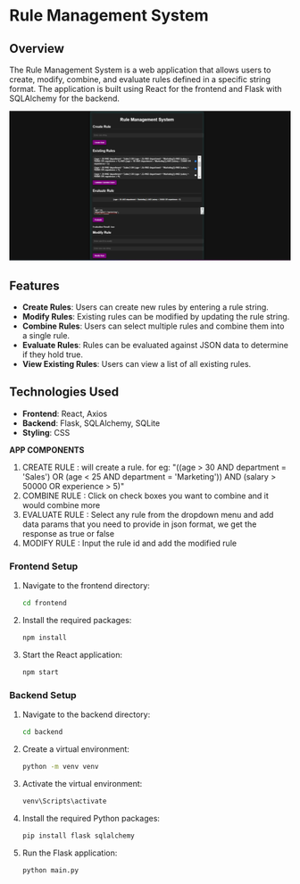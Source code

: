 # Rule Management System

## Overview

The Rule Management System is a web application that allows users to create, modify, combine, and evaluate rules defined in a specific string format. The application is built using React for the frontend and Flask with SQLAlchemy for the backend.



![Rule](image.png)



## Features

- **Create Rules**: Users can create new rules by entering a rule string.
- **Modify Rules**: Existing rules can be modified by updating the rule string.
- **Combine Rules**: Users can select multiple rules and combine them into a single rule.
- **Evaluate Rules**: Rules can be evaluated against JSON data to determine if they hold true.
- **View Existing Rules**: Users can view a list of all existing rules.

## Technologies Used

- **Frontend**: React, Axios
- **Backend**: Flask, SQLAlchemy, SQLite
- **Styling**: CSS

**APP COMPONENTS**

1. CREATE RULE : will create a rule.
   for eg: "((age > 30 AND department = 'Sales') OR (age < 25 AND
   department = 'Marketing')) AND (salary > 50000 OR experience >
   5)"
2. COMBINE RULE : Click on check boxes you want to combine and it would combine more
3. EVALUATE RULE : Select any rule from the dropdown menu and add data params that you need to provide in json format, we get the response as true or false
4. MODIFY RULE : Input the rule id and add the modified rule

### Frontend Setup

1. Navigate to the frontend directory:

   ```bash
   cd frontend

   ```

2. Install the required packages:

   ```bash
   npm install

   ```

3. Start the React application:
   ```bash
   npm start
   ```

### Backend Setup

1. Navigate to the backend directory:

   ```bash
   cd backend

   ```

2. Create a virtual environment:

   ```bash
   python -m venv venv

   ```

3. Activate the virtual environment:

   ```bash
   venv\Scripts\activate

   ```

4. Install the required Python packages:

   ```bash
   pip install flask sqlalchemy

   ```

5. Run the Flask application:
   ```bash
   python main.py
   ```

